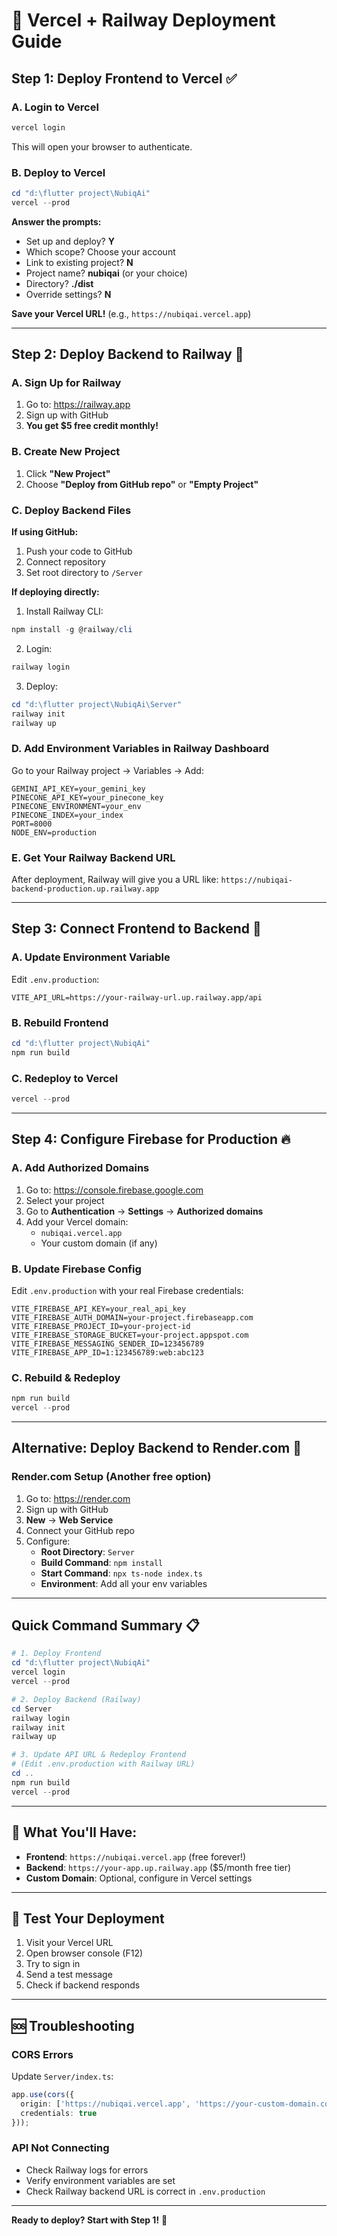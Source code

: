# 🚀 Vercel + Railway Deployment Guide

## Step 1: Deploy Frontend to Vercel ✅

### A. Login to Vercel
```powershell
vercel login
```
This will open your browser to authenticate.

### B. Deploy to Vercel
```powershell
cd "d:\flutter project\NubiqAi"
vercel --prod
```

**Answer the prompts:**
- Set up and deploy? **Y**
- Which scope? Choose your account
- Link to existing project? **N**
- Project name? **nubiqai** (or your choice)
- Directory? **./dist**
- Override settings? **N**

**Save your Vercel URL!** (e.g., `https://nubiqai.vercel.app`)

---

## Step 2: Deploy Backend to Railway 🚂

### A. Sign Up for Railway
1. Go to: https://railway.app
2. Sign up with GitHub
3. **You get $5 free credit monthly!**

### B. Create New Project
1. Click **"New Project"**
2. Choose **"Deploy from GitHub repo"** or **"Empty Project"**

### C. Deploy Backend Files

**If using GitHub:**
1. Push your code to GitHub
2. Connect repository
3. Set root directory to `/Server`

**If deploying directly:**
1. Install Railway CLI:
```powershell
npm install -g @railway/cli
```

2. Login:
```powershell
railway login
```

3. Deploy:
```powershell
cd "d:\flutter project\NubiqAi\Server"
railway init
railway up
```

### D. Add Environment Variables in Railway Dashboard
Go to your Railway project → Variables → Add:
```
GEMINI_API_KEY=your_gemini_key
PINECONE_API_KEY=your_pinecone_key
PINECONE_ENVIRONMENT=your_env
PINECONE_INDEX=your_index
PORT=8000
NODE_ENV=production
```

### E. Get Your Railway Backend URL
After deployment, Railway will give you a URL like:
`https://nubiqai-backend-production.up.railway.app`

---

## Step 3: Connect Frontend to Backend 🔗

### A. Update Environment Variable
Edit `.env.production`:
```env
VITE_API_URL=https://your-railway-url.up.railway.app/api
```

### B. Rebuild Frontend
```powershell
cd "d:\flutter project\NubiqAi"
npm run build
```

### C. Redeploy to Vercel
```powershell
vercel --prod
```

---

## Step 4: Configure Firebase for Production 🔥

### A. Add Authorized Domains
1. Go to: https://console.firebase.google.com
2. Select your project
3. Go to **Authentication** → **Settings** → **Authorized domains**
4. Add your Vercel domain:
   - `nubiqai.vercel.app`
   - Your custom domain (if any)

### B. Update Firebase Config
Edit `.env.production` with your real Firebase credentials:
```env
VITE_FIREBASE_API_KEY=your_real_api_key
VITE_FIREBASE_AUTH_DOMAIN=your-project.firebaseapp.com
VITE_FIREBASE_PROJECT_ID=your-project-id
VITE_FIREBASE_STORAGE_BUCKET=your-project.appspot.com
VITE_FIREBASE_MESSAGING_SENDER_ID=123456789
VITE_FIREBASE_APP_ID=1:123456789:web:abc123
```

### C. Rebuild & Redeploy
```powershell
npm run build
vercel --prod
```

---

## Alternative: Deploy Backend to Render.com 🎨

### Render.com Setup (Another free option)
1. Go to: https://render.com
2. Sign up with GitHub
3. **New** → **Web Service**
4. Connect your GitHub repo
5. Configure:
   - **Root Directory**: `Server`
   - **Build Command**: `npm install`
   - **Start Command**: `npx ts-node index.ts`
   - **Environment**: Add all your env variables

---

## Quick Command Summary 📋

```powershell
# 1. Deploy Frontend
cd "d:\flutter project\NubiqAi"
vercel login
vercel --prod

# 2. Deploy Backend (Railway)
cd Server
railway login
railway init
railway up

# 3. Update API URL & Redeploy Frontend
# (Edit .env.production with Railway URL)
cd ..
npm run build
vercel --prod
```

---

## 🎯 What You'll Have:

- **Frontend**: `https://nubiqai.vercel.app` (free forever!)
- **Backend**: `https://your-app.up.railway.app` ($5/month free tier)
- **Custom Domain**: Optional, configure in Vercel settings

---

## 🧪 Test Your Deployment

1. Visit your Vercel URL
2. Open browser console (F12)
3. Try to sign in
4. Send a test message
5. Check if backend responds

---

## 🆘 Troubleshooting

### CORS Errors
Update `Server/index.ts`:
```typescript
app.use(cors({
  origin: ['https://nubiqai.vercel.app', 'https://your-custom-domain.com'],
  credentials: true
}));
```

### API Not Connecting
- Check Railway logs for errors
- Verify environment variables are set
- Check Railway backend URL is correct in `.env.production`

---

**Ready to deploy? Start with Step 1!** 🚀
